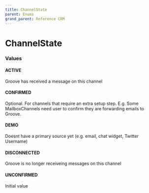 ```yaml
---
title: ChannelState
parent: Enums
grand_parent: Reference CRM
---
```


# ChannelState

<h3 id="values">Values</h3>

  <h4 id="active" class="name anchored">ACTIVE</h4>

  <div class="description-wrapper">
   <p>Groove has received a message on this channel</p>
  </div>

  <h4 id="confirmed" class="name anchored">CONFIRMED</h4>

  <div class="description-wrapper">
   <p>Optional. For channels that require an extra setup step. E.g. Some
MailboxChannels need user to confirm they are forwarding emails to Groove.</p>
  </div>

  <h4 id="demo" class="name anchored">DEMO</h4>

  <div class="description-wrapper">
   <p>Doesnt have a primary source yet (e.g. email, chat widget, Twitter Username)</p>
  </div>

  <h4 id="disconnected" class="name anchored">DISCONNECTED</h4>

  <div class="description-wrapper">
   <p>Groove is no longer receiveing messages on this channel</p>
  </div>

  <h4 id="unconfirmed" class="name anchored">UNCONFIRMED</h4>

  <div class="description-wrapper">
   <p>Initial value</p>
  </div>

